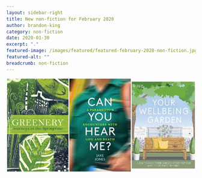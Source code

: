 ```yaml
---
layout: sidebar-right
title: New non-fiction for February 2020
author: brandon-king
category: non-fiction
date: 2020-01-30
excerpt: "."
featured-image: /images/featured/featured-february-2020-non-fiction.jpg
featured-alt: ""
breadcrumb: non-fiction
---
```


![](/images/featured/featured-february-2020-non-fiction.jpg)

